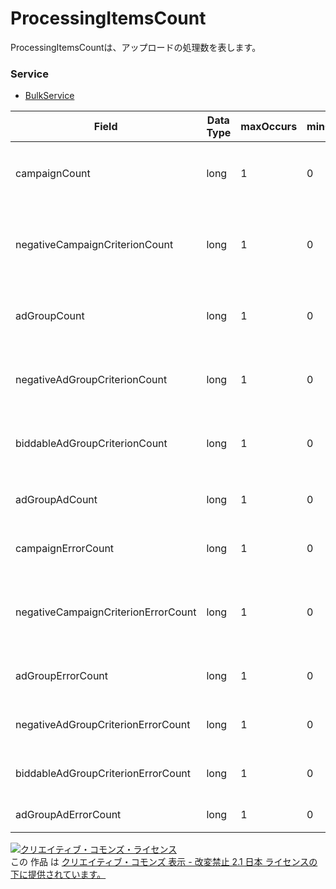 # ProcessingItemsCount
ProcessingItemsCountは、アップロードの処理数を表します。
### Service
+ [BulkService](../services/BulkService.md)

| Field | Data Type | maxOccurs | minOccurs | response | add | set | remove | Description | 
|---|---|---|---|---|---|---|---|---|
| campaignCount| long| 1| 0| ○| Ignore| Ignore| Ignore| 変更があったキャンペーン数です。 |
| negativeCampaignCriterionCount| long| 1| 0| ○| Ignore| Ignore| Ignore| 変更があったキャンペーン除外キーワード数です。 |
| adGroupCount| long| 1| 0| ○| Ignore| Ignore| Ignore| 変更があった広告グループ数です。 |
| negativeAdGroupCriterionCount| long| 1| 0| ○| Ignore| Ignore| Ignore| 変更があった除外キーワード数です。 |
| biddableAdGroupCriterionCount| long| 1| 0| ○| Ignore| Ignore| Ignore| 変更があった入札キーワード数です。 |
| adGroupAdCount| long| 1| 0| ○| Ignore| Ignore| Ignore| 変更があった広告の数です。 |
| campaignErrorCount| long| 1| 0| ○| Ignore| Ignore| Ignore| キャンペーンのエラー数です。 |
| negativeCampaignCriterionErrorCount| long| 1| 0| ○| Ignore| Ignore| Ignore| キャンペーンの除外キーワードのエラー数です。 |
| adGroupErrorCount| long| 1| 0| ○| Ignore| Ignore| Ignore| 広告グループのエラー数です。 |
| negativeAdGroupCriterionErrorCount| long| 1| 0| ○| Ignore| Ignore| Ignore| 除外キーワードのエラー数です。 |
| biddableAdGroupCriterionErrorCount| long| 1| 0| ○| Ignore| Ignore| Ignore| 入札キーワードのエラー数です。 |
| adGroupAdErrorCount| long| 1| 0| ○| Ignore| Ignore| Ignore| 広告のエラー数です。 |
<a rel="license" href="http://creativecommons.org/licenses/by-nd/2.1/jp/"><img alt="クリエイティブ・コモンズ・ライセンス" style="border-width:0" src="https://i.creativecommons.org/l/by-nd/2.1/jp/88x31.png" /></a><br />この 作品 は <a rel="license" href="http://creativecommons.org/licenses/by-nd/2.1/jp/">クリエイティブ・コモンズ 表示 - 改変禁止 2.1 日本 ライセンスの下に提供されています。</a>

